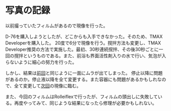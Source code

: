 # 写真の記録

以前撮っていたフィルムがあるので現像を行った。

D-76を購入しようとしたが、どこからも入手できなかった。そのため、TMAX Developerを購入した。
20度で6分で現像を行う。撹拌方法も変更し、TMAX Developer推奨の方法で実施した。最初、30秒連続撹拌、その後30秒ごとに一回の撹拌というものである。また、前浴も界面活性剤入りの水で行い、気泡が入らないように細心の努力を行った。

しかし、結果は[前回](202105011222%20%E5%86%99%E7%9C%9F%E3%81%AE%E8%A8%98%E9%8C%B2.md)と同じように一面にムラが出てしまった。
停止以降に問題があるのか。停止液以降を全て変更する。また容器にも問題があるかもしれなので、全て変更して[次回](202105081611%20%E5%86%99%E7%9C%9F%E3%81%AE%E8%A8%98%E9%8C%B2.md)の現像に臨む。

また、今回のフィルムはRolleiflexで行ったが、フィルムの頭出しに失敗している。再度やってみて、同じような結果になったら修理が必要かもしれない。
